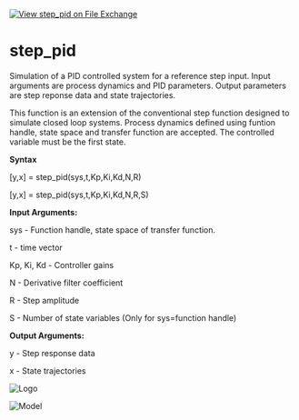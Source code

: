 [![View step_pid on File Exchange](https://www.mathworks.com/matlabcentral/images/matlab-file-exchange.svg)](https://www.mathworks.com/matlabcentral/fileexchange/92363-step_pid)
# step_pid
Simulation of a PID controlled system for a reference step input. Input arguments are process dynamics and PID parameters. Output parameters are step reponse data and state trajectories.

This function is an extension of the conventional step function designed to simulate closed loop systems. Process dynamics defined using funtion handle, state space and transfer function are accepted. The controlled variable must be the first state.

**Syntax**

[y,x] = step_pid(sys,t,Kp,Ki,Kd,N,R)

[y,x] = step_pid(sys,t,Kp,Ki,Kd,N,R,S)

**Input Arguments:**

sys - Function handle, state space of transfer function.

t - time vector

Kp, Ki, Kd - Controller gains

N - Derivative filter coefficient

R - Step amplitude

S - Number of state variables (Only for sys=function handle)

**Output Arguments:**

y - Step response data

x - State trajectories

![Logo](https://www.mathworks.com/matlabcentral/mlc-downloads/downloads/ae7552db-7c8d-46a0-b666-cf12c76ad8c5/011070e9-a5a1-4a1d-a9c7-de938e2a7194/images/1621202794.png)

![Model](https://www.dropbox.com/s/lkdaruolprr1hvs/step_pid_model.png?raw=1)
